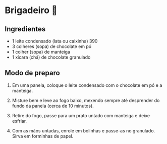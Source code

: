 # Brigadeiro :chocolate_bar:



## Ingredientes

 * 1 leite condensado (lata ou caixinha) 390
 * 3 colheres (sopa) de chocolate em pó
 * 1 colher (sopa) de manteiga
 * 1 xícara (chá) de chocolate granulado



## Modo de preparo

 1. Em uma panela, coloque o leite condensado com o chocolate em pó e a manteiga.

 2. Misture bem e leve ao fogo baixo, mexendo sempre até desprender do fundo da panela (cerca de 10 minutos).

 3. Retire do fogo, passe para um prato untado com manteiga e deixe esfriar.

 4. Com as mãos untadas, enrole em bolinhas e passe-as no granulado. Sirva em forminhas de papel.
